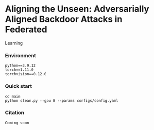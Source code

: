 # Aligning the Unseen: Adversarially Aligned Backdoor Attacks in Federated
Learning

### Environment
```
python==3.9.12
torch==1.11.0
torchvision==0.12.0
```

### Quick start
```
cd main
python clean.py --gpu 0 --params configs/config.yaml
```

### Citation
```
Coming soon
```